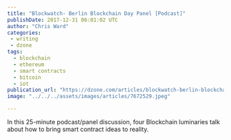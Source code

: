 ```yaml
---
title: "Blockwatch- Berlin Blockchain Day Panel [Podcast]"
publishDate: 2017-12-31 06:01:02 UTC
author: "Chris Ward"
categories:
 - writing
 - dzone
tags:
  - blockchain
  - ethereum
  - smart contracts
  - bitcoin
  - iot
publication_url: "https://dzone.com/articles/blockwatch-berlin-blockchain-day-panel"
image: "../../../assets/images/articles/7672529.jpeg"

---
```

In this 25-minute podcast/panel discussion, four Blockchain luminaries talk about how to bring smart contract ideas to reality.

